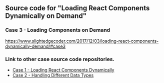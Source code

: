 ## Source code for "Loading React Components Dynamically on Demand"
### Case 3 - Loading Components on Demand


https://www.slightedgecoder.com/2017/12/03/loading-react-components-dynamically-demand/#case3


### Link to other case source code repositories.
- [Case 1 - Loading React Components Dynamically](https://github.com/dance2die/Demo.React.ReactDynamicComponent)
- [Case 2 - Handling Different Data Types](https://github.com/dance2die/Demo.React.ReactLoadOnDemand)


